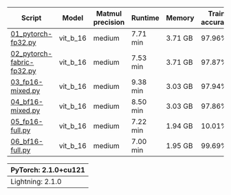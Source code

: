 | Script                                                       | Model    | Matmul precision | Runtime  | Memory  | Train accuracy | Test accuracy |
| ------------------------------------------------------------ | -------- | ---------------- | -------- | ------- | -------------- | ------------- |
| [01_pytorch-fp32.py](http://01_pytorch-fp32.py)              | vit_b_16 | medium           | 7.71 min | 3.71 GB | 97.96%         | 95.27%        |
| [02_pytorch-fabric-fp32.py](http://02_pytorch-fabric-fp32.py) | vit_b_16 | medium           | 7.53 min | 3.71 GB | 97.87%         | 95.54%        |
| [03_fp16-mixed.py](http://03_fp16-mixed.py)                  | vit_b_16 | medium           | 9.38 min | 3.03 GB | 97.94%         | 96.09%        |
| [04_bf16-mixed.py](http://04_bf16-mixed.py/)                 | vit_b_16 | medium           | 8.50 min | 3.03 GB | 97.86%         | 95.16%        |
| [05_fp16-full.py](http://05_fp16-full.py)                    | vit_b_16 | medium           | 7.22 min | 1.94 GB | 10.01%         | 10.00%        |
| [06_bf16-full.py](http://06_bf16-full.py)                    | vit_b_16 | medium           | 7.00 min | 1.95 GB | 99.69%         | 97.52%        |

| PyTorch: 2.1.0+cu121 |
| -------------------- |
| Lightning: 2.1.0     |